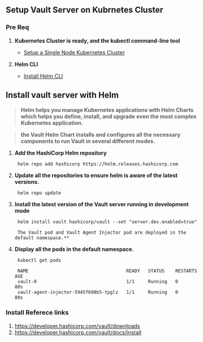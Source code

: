 ## Setup Vault Server on Kubrnetes Cluster

### Pre Req
1) **Kubernetes Cluster is ready, and the kubectl command-line tool**

    * [Setup a Single Node Kubernetes Cluster](https://github.com/lerndevops/kubernetes/blob/master/1-intall/setup-single-node-kubernetes-cluster.md)

2) **Helm CLI**

    * [Install Helm CLI](https://helm.sh/docs/intro/install/)

## Install vault server with Helm 

> **Helm helps you manage Kubernetes applications with Helm Charts which helps you define, install, and upgrade even the most complex Kubernetes application.**

> **the Vault Helm Chart installs and configures all the necessary components to run Vault in several different modes.**

1) **Add the HashiCorp Helm repository**
   ```
    helm repo add hashicorp https://helm.releases.hashicorp.com
   ```
2) **Update all the repositories to ensure helm is aware of the latest versions.**
   ```
    helm repo update
   ```
3) **Install the latest version of the Vault server running in development mode**
   ```
    helm install vault hashicorp/vault --set "server.dev.enabled=true"

    The Vault pod and Vault Agent Injector pod are deployed in the default namespace.**
   ```
4) **Display all the pods in the default namespace.**
   ```
    kubectl get pods

    NAME                                    READY   STATUS    RESTARTS   AGE
    vault-0                                 1/1     Running   0          80s
    vault-agent-injector-5945fb98b5-tpglz   1/1     Running   0          80s
   ```


### Install Referece links 

1) https://developer.hashicorp.com/vault/downloads 
2) https://developer.hashicorp.com/vault/docs/install